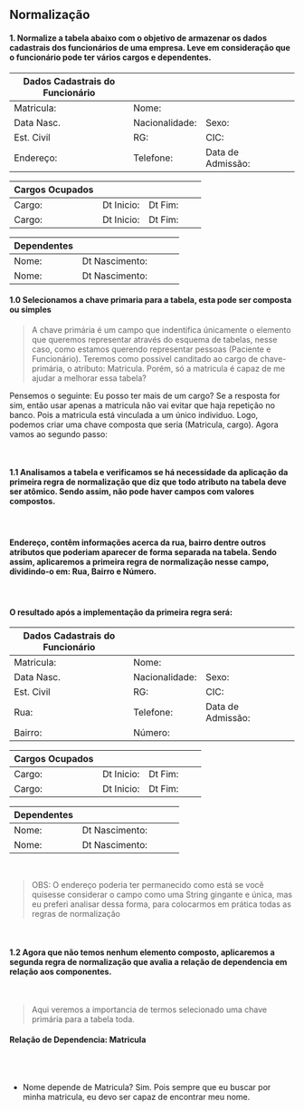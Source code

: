 ## Normalização

#### 1. Normalize a tabela abaixo com o objetivo de armazenar os dados cadastrais dos funcionários de uma empresa. Leve em consideração que o funcionário pode ter vários cargos e dependentes.


|  Dados Cadastrais do Funcionário |   |   |   |   |
|---|---|---|---|---|
| Matricula:  | Nome:  |   |   |   |
| Data Nasc.  | Nacionalidade:   | Sexo:   |   |   |
| Est. Civil    | RG:    | CIC:   |   |   |
| Endereço:    | Telefone:    | Data de Admissão:   |   |   |

|  Cargos Ocupados |   |   |   |   |
|---|---|---|---|---|
| Cargo:  | Dt Inicio:   | Dt Fim:   |   |   |
| Cargo:  | Dt Inicio:   | Dt Fim:   |   |   |

|  Dependentes |   |   |   |   |
|---|---|---|---|---|
| Nome:  | Dt Nascimento:   |  |   |   |
| Nome:  | Dt Nascimento:   |  |   |   |


#### **1.0** Selecionamos a chave primaria para a tabela, esta pode ser composta ou simples

>A chave primária é um campo que indentifica únicamente o elemento que queremos representar através do esquema de tabelas, nesse caso, como estamos querendo representar pessoas (Paciente e Funcionário). Teremos como possivel canditado ao cargo de chave-primária, o atributo: Matricula. Porém, só a matricula é capaz de me ajudar a melhorar essa tabela? 

Pensemos o seguinte: Eu posso ter mais de um cargo? Se a resposta for sim, então usar apenas a matricula não vai evitar que haja repetição no banco. Pois a matricula está vinculada a um único individuo. Logo, podemos criar uma chave composta que seria (Matricula, cargo). Agora vamos ao segundo passo:

<br>

#### **1.1** Analisamos a tabela e verificamos se há necessidade da aplicação da primeira regra de normalização que diz que todo atributo na tabela deve ser atômico. Sendo assim, não pode haver campos com valores compostos.

<br>

#### Endereço, contêm informações acerca da rua, bairro dentre outros atributos que poderiam aparecer de forma separada na tabela. Sendo assim, aplicaremos a primeira regra de normalização nesse campo, dividindo-o em: Rua, Bairro e Número.


<br>

#### **O resultado após a implementação da primeira regra será:**



|  Dados Cadastrais do Funcionário |   |   |   |   |
|---|---|---|---|---|
| Matricula:  | Nome:  |  
| Data Nasc.  | Nacionalidade:   | Sexo:   | 
| Est. Civil    | RG:    | CIC:   |  
| Rua:    | Telefone:    | Data de Admissão:   |  
| Bairro:      | Número:  |   

|  Cargos Ocupados |   |   |   |   |
|---|---|---|---|---|
| Cargo:  | Dt Inicio:   | Dt Fim:   |  
| Cargo:  | Dt Inicio:   | Dt Fim:   |  

|  Dependentes |   |   |   |   |
|---|---|---|---|---|
| Nome:  | Dt Nascimento:   | 
| Nome:  | Dt Nascimento:   | 

<br>

> OBS: O endereço poderia ter permanecido como está se você quisesse considerar o campo como uma String gingante e única, mas eu preferi analisar dessa forma, para colocarmos em prática todas as regras de normalização

<br>

#### **1.2** Agora que não temos nenhum elemento composto, aplicaremos a segunda regra de normalização que avalia a relação de dependencia em relação aos componentes. 

<br>

>Aqui veremos a importancia de termos selecionado uma chave primária para a tabela toda.

#### **Relação de Dependencia: Matricula**

<br>
<br>

- Nome depende de Matricula? Sim. Pois sempre que eu buscar por minha matricula, eu devo ser capaz de encontrar meu nome.

<br>

